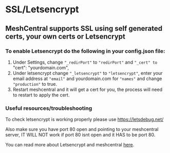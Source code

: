 # SSL/Letsencrypt

## MeshCentral supports SSL using self generated certs, your own certs or Letsencrypt

### To enable Letsencrypt do the following in your config.json file:

1. Under Settings, change `"_redirPort"` to `"redirPort"` and `"_cert" to `"cert": "yourdomain.com",
2. Under letsencrypt change `"_letsencrypt"` to `"letsencrypt"`, enter your email address at `"email"` and yourdomain.com for `"names"` and change `"production"` to true.
3. Restart meshcentral and it will get a cert for you, the process will need to restart to apply the cert.

### Useful resources/troubleshooting

To check letsencrypt is working properly please use https://letsdebug.net/

Also make sure you have port 80 open and pointing to your meshcentral server, IT WILL NOT work if port 80 isnt open and it HAS to be port 80.

You can read more about Letsencrypt and meshcentral [here](https://ylianst.github.io/MeshCentral/meshcentral/#lets-encrypt-support). 
